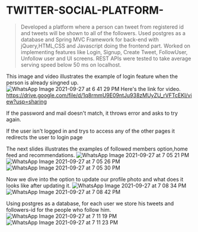 # TWITTER-SOCIAL-PLATFORM-
>Developed a platform where a person can tweet from registered id and tweets will be shown to all of the followers.
>Used postgres as a database and Spring MVC Framework for back-end with jQuery,HTML,CSS and Javascript doing the frontend part.
>Worked on implementing features like Login, Signup, Create Tweet, FollowUser, Unfollow user and UI screens.
>REST APIs were tested to take average serving speed below 50 ms on localhost.

This image and video illustrates the example of login feature when the person is already singned up.
![WhatsApp Image 2021-09-27 at 6 41 29 PM](https://user-images.githubusercontent.com/56080995/134916672-d061adac-2ccd-4eae-ad28-d7722b5b695c.jpeg)
Here's the link for video.
https://drive.google.com/file/d/1q8rmmU9E09ntJu938zMUyZU_rVFTcEKI/view?usp=sharing



If the password and mail doesn't match, it throws error and asks to try again.

If the user isn't logged in and trys to access any of the other pages it redirects the user to login page

The next slides illustrates the examples of followed members option,home feed and recommendations.
![WhatsApp Image 2021-09-27 at 7 05 21 PM](https://user-images.githubusercontent.com/56080995/134919131-2dd83ab1-c224-4010-8c12-f1c848e10977.jpeg)
![WhatsApp Image 2021-09-27 at 7 05 26 PM](https://user-images.githubusercontent.com/56080995/134919177-5fe45e95-add6-44cc-80e9-28ea93c979e2.jpeg)
![WhatsApp Image 2021-09-27 at 7 05 30 PM](https://user-images.githubusercontent.com/56080995/134919250-034c6e54-9ad7-4d4e-a567-4c530475c760.jpeg)

Now we dive into the option to update our profile photo and what does it looks like after updating it.
![WhatsApp Image 2021-09-27 at 7 08 34 PM](https://user-images.githubusercontent.com/56080995/134919689-0cf50489-ef2e-4cfa-bd34-d8cb5ba784f0.jpeg)
![WhatsApp Image 2021-09-27 at 7 08 42 PM](https://user-images.githubusercontent.com/56080995/134919726-8139d1ba-13f6-4135-b0fb-04fbb237cecc.jpeg)

Using postgres as a database, for each user we store his tweets and followers-id for the people who follow him.
![WhatsApp Image 2021-09-27 at 7 11 19 PM](https://user-images.githubusercontent.com/56080995/134920431-1dfb4658-989a-495a-90a7-61bd432ffaaf.jpeg)
![WhatsApp Image 2021-09-27 at 7 11 23 PM](https://user-images.githubusercontent.com/56080995/134920460-79b0e0c5-3cef-4ccf-aa2c-60e28fd92426.jpeg)


